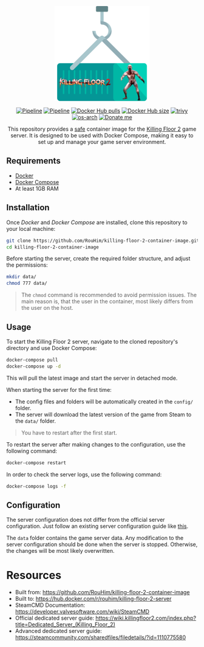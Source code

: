 <p align="center">
  <img src="https://raw.githubusercontent.com/RouHim/killing-floor-2-container-image/main/.github/readme/logo.png" width="250">
</p>

<p align="center">
    <a href="https://github.com/RouHim/killing-floor-2-container-image/actions/workflows/pipeline.yml"><img src="https://github.com/RouHim/killing-floor-2-container-image/actions/workflows/pipeline.yml/badge.svg?branch=main" alt="Pipeline"></a>
    <a href="https://github.com/RouHim/killing-floor-2-container-image/actions/workflows/scheduled-security-audit.yaml"><img src="https://github.com/RouHim/killing-floor-2-container-image/actions/workflows/scheduled-security-audit.yaml/badge.svg?branch=main" alt="Pipeline"></a>
    <a href="https://hub.docker.com/r/rouhim/killing-floor-2-server"><img src="https://img.shields.io/docker/pulls/rouhim/killing-floor-2-server.svg" alt="Docker Hub pulls"></a>
    <a href="https://hub.docker.com/r/rouhim/killing-floor-2-server"><img src="https://img.shields.io/docker/image-size/rouhim/killing-floor-2-server" alt="Docker Hub size"></a>
    <a href="https://github.com/aquasecurity/trivy"><img src="https://img.shields.io/badge/trivy-protected-blue" alt="trivy"></a>
    <a href="https://hub.docker.com/r/rouhim/killing-floor-2-server/tags"><img src="https://img.shields.io/badge/ARCH-amd64-blueviolet" alt="os-arch"></a>
    <a href="https://buymeacoffee.com/rouhim"><img alt="Donate me" src="https://img.shields.io/badge/-buy_me_a%C2%A0coffee-gray?logo=buy-me-a-coffee"></a>
</p>

<p align="center">
    This repository provides a <a href="https://github.com/RouHim/killing-floor-2-container-image/actions/workflows/scheduled-security-audit.yaml">safe</a> container image for the <a href="https://store.steampowered.com/agecheck/app/232090/">Killing Floor 2</a> game server. 
  It is designed to be used with Docker Compose, making it easy to set up and manage your game server environment.
</p>

## Requirements

* [Docker](https://docs.docker.com/engine/install/)
* [Docker Compose](https://docs.docker.com/compose/install/standalone/)
* At least 1GB RAM

## Installation

Once _Docker_ and _Docker Compose_ are installed, clone this repository to your local machine:

```bash
git clone https://github.com/RouHim/killing-floor-2-container-image.git
cd killing-floor-2-container-image
```

Before starting the server, create the required folder structure, and adjust the permissions:

```bash
mkdir data/ 
chmod 777 data/
```

> The `chmod` command is recommended to avoid permission issues.
> The main reason is, that the user in the container, most likely differs from the user on the host.

## Usage

To start the Killing Floor 2 server, navigate to the cloned repository's directory and use Docker Compose:

```bash
docker-compose pull
docker-compose up -d
```

This will pull the latest image and start the server in detached mode.

When starting the server for the first time:

* The config files and folders will be automatically created in the `config/` folder.
* The server will download the latest version of the game from Steam to the `data/` folder.

> You have to restart after the first start.

To restart the server after making changes to the configuration, use the following command:

```bash
docker-compose restart
```

In order to check the server logs, use the following command:

```bash
docker-compose logs -f
```

## Configuration

The server configuration does not differ from the official server configuration.
Just follow an existing server configuration guide
like [this](https://wiki.killingfloor2.com/index.php?title=Dedicated_Server_(Killing_Floor_2)#Game_Modes).

The `data` folder contains the game server data.
Any modification to the server configuration should be done when the server is stopped.
Otherwise, the changes will be most likely overwritten.

# Resources

- Built from: https://github.com/RouHim/killing-floor-2-container-image
- Built to: https://hub.docker.com/r/rouhim/killing-floor-2-server
- SteamCMD Documentation: https://developer.valvesoftware.com/wiki/SteamCMD
- Official dedicated server guide: https://wiki.killingfloor2.com/index.php?title=Dedicated_Server_(Killing_Floor_2)
- Advanced dedicated server guide: https://steamcommunity.com/sharedfiles/filedetails/?id=1110775580
